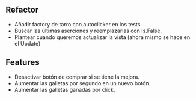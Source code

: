 ﻿## Refactor
- Añadir factory de tarro con autoclicker en los tests.
- Buscar las últimas aserciones y reemplazarlas con Is.False.
- Plantear cuándo queremos actualizar la vista (ahora mismo se hace en el Update)

## Features
- Desactivar botón de comprar si se tiene la mejora.
- Aumentar las galletas por segundo en un nuevo botón.
- Aumentar las galletas ganadas por click.
